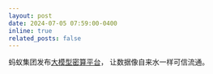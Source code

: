 ```yaml
---
layout: post
date: 2024-07-05 07:59:00-0400
inline: true
related_posts: false
---
```


蚂蚁集团发布[大模型密算平台](https://databridge-misuan.cloud.alipay.com/portal)，
让数据像自来水一样可信流通。
